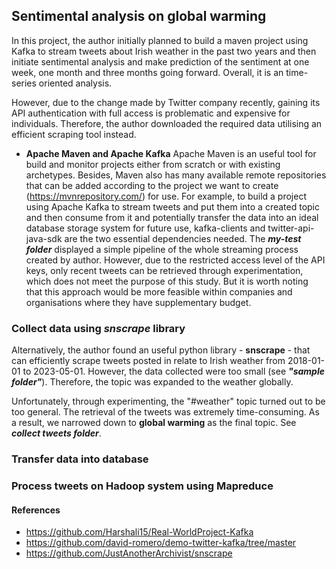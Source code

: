 ## Sentimental analysis on global warming 

In this project, the author initially planned to build a maven project using Kafka to stream tweets about Irish weather in the past two years and then initiate sentimental analysis and make prediction of the sentiment at one week, one month and three months going forward. Overall, it is an time-series oriented analysis. 

However, due to the change made by Twitter company recently, gaining its API authentication with full access is problematic and expensive for individuals. Therefore, the author downloaded the required data utilising an efficient scraping tool instead.

- **Apache Maven and Apache Kafka**
Apache Maven is an useful tool for build and monitor projects either from scratch or with existing archetypes. Besides, Maven also has many available remote repositories that can be added according to the project we want to create (https://mvnrepository.com/) for use. For example, to build a project using Apache Kafka to stream tweets and put them into a created topic and then consume from it and potentially transfer the data into an ideal database storage system for future use, kafka-clients and twitter-api-java-sdk are the two essential dependencies needed. The ***my-test folder*** displayed a simple pipeline of the whole streaming process created by author. However, due to the restricted access level of the API keys, only recent tweets can be retrieved through experimentation, which does not meet the purpose of this study. But it is worth noting that this approach would be more feasible within companies and organisations where they have supplementary budget.

### Collect data using *snscrape* library
Alternatively, the author found an useful python library - **snscrape** - that can efficiently scrape tweets posted in relate to Irish weather from 2018-01-01 to 2023-05-01. However, the data collected were too small (see ***"sample folder"***). Therefore, the topic was expanded to the weather globally.

Unfortunately, through experimenting, the "#weather" topic turned out to be too general. The retrieval of the tweets was extremely time-consuming. As a result, we narrowed down to **global warming** as the final topic. See ***collect tweets folder***.

### Transfer data into database


### Process tweets on Hadoop system using Mapreduce

#### References

- https://github.com/Harshali15/Real-WorldProject-Kafka
- https://github.com/david-romero/demo-twitter-kafka/tree/master
- https://github.com/JustAnotherArchivist/snscrape
